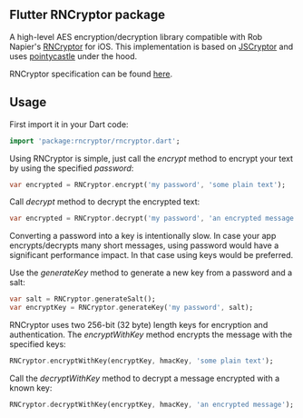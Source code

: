 ## Flutter RNCryptor package

A high-level AES encryption/decryption library compatible with Rob Napier's [RNCryptor](https://github.com/RNCryptor/RNCryptor) for iOS. This implementation is based on [JSCryptor](https://github.com/chesstrian/JSCryptor) and uses [pointycastle](https://pub.dev/packages/pointycastle) under the hood.

RNCryptor specification can be found [here](https://github.com/RNCryptor/RNCryptor-Spec).

## Usage

First import it in your Dart code:

```dart
import 'package:rncryptor/rncryptor.dart';
```

Using RNCryptor is simple, just call the *encrypt* method to encrypt your text by using the specified *password*:

```dart
var encrypted = RNCryptor.encrypt('my password', 'some plain text');
```

Call *decrypt* method to decrypt the encrypted text:

```dart
var encrypted = RNCryptor.decrypt('my password', 'an encrypted message');
```

Converting a password into a key is intentionally slow. In case your app encrypts/decrypts many short messages, using password would have a significant performance impact. In that case using keys would be preferred.

Use the *generateKey* method to generate a new key from a password and a salt:

```dart
var salt = RNCryptor.generateSalt();
var encryptKey = RNCryptor.generateKey('my password', salt);
```

RNCryptor uses two 256-bit (32 byte) length keys for encryption and authentication. The *encryptWithKey* method encrypts the message with the specified keys:

```dart
RNCryptor.encryptWithKey(encryptKey, hmacKey, 'some plain text');
```

Call the *decryptWithKey* method to decrypt a message encrypted with a known key:

```dart
RNCryptor.decryptWithKey(encryptKey, hmacKey, 'an encrypted message');
```
